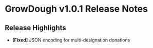 # GrowDough v1.0.1 Release Notes

## Release Highlights

- **[Fixed]** JSON encoding for multi-designation donations
